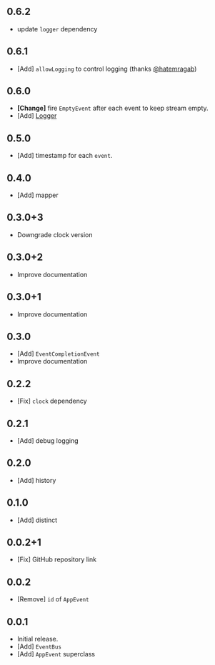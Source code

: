 ## 0.6.2

* update `logger` dependency

## 0.6.1

* [Add] `allowLogging` to control logging (thanks [@hatemragab](https://github.com/hatemragab))

## 0.6.0

* **[Change]** fire `EmptyEvent` after each event to keep stream empty.
* [Add] [Logger](https://pub.dev/packages/logger)

## 0.5.0

* [Add] timestamp for each `event`.

## 0.4.0

* [Add] mapper

## 0.3.0+3

* Downgrade clock version

## 0.3.0+2

* Improve documentation

## 0.3.0+1

* Improve documentation

## 0.3.0

* [Add] `EventCompletionEvent`
* Improve documentation

## 0.2.2

* [Fix] `clock` dependency

## 0.2.1

* [Add] debug logging

## 0.2.0

* [Add] history

## 0.1.0

* [Add] distinct

## 0.0.2+1

* [Fix] GitHub repository link

## 0.0.2

* [Remove] `id` of `AppEvent`

## 0.0.1

* Initial release.
* [Add] `EventBus`
* [Add] `AppEvent` superclass
